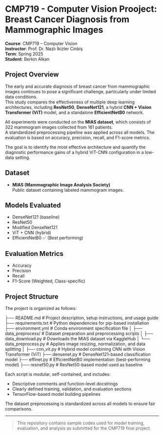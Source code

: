 # CMP719 - Computer Vision Prooject: Breast Cancer Diagnosis from Mammographic Images

**Course**: CMP719 – Computer Vision  
**Instructor**: Prof. Dr. Nazlı İkizler Cinbiş  
**Term**: Spring 2025  
**Student**: Berkin Alkan

## Project Overview

The early and accurate diagnosis of breast cancer from mammographic images continues to pose a significant challenge, particularly under limited data conditions.  
This study compares the effectiveness of multiple deep learning architectures, including **ResNet50**, **DenseNet121**, a hybrid **CNN + Vision Transformer (ViT)** model, and a standalone **EfficientNetB0** network.

All experiments were conducted on the **MIAS dataset**, which consists of 322 mammogram images collected from 161 patients.  
A standardized preprocessing pipeline was applied across all models. The evaluation is based on accuracy, precision, recall, and F1-score metrics.

The goal is to identify the most effective architecture and quantify the diagnostic performance gains of a hybrid ViT-CNN configuration in a low-data setting.

## Dataset

- **MIAS (Mammographic Image Analysis Society)**  
  Public dataset containing labeled mammogram images.

## Models Evaluated

- DenseNet121 (baseline)
- ResNet50
- Modified DenseNet121
- ViT + CNN (hybrid)
- EfficientNetB0 ✅ (Best performing)

## Evaluation Metrics

- Accuracy
- Precision
- Recall
- F1-Score (Weighted, Class-specific)

## Project Structure

The project is organized as follows:

├── README.md # Project description, setup instructions, and usage guide
├── requirements.txt # Python dependencies for pip-based installation
├── environment.yml # Conda environment specification file
│
├── data_preprocess/ # Dataset preparation and preprocessing scripts
│ ├── data_download.py # Downloads the MIAS dataset via KaggleHub
│ └── data_preprocess.py # Applies image resizing, normalization, and data splitting
│
├── cnn_vit.py # Hybrid model combining CNN with Vision Transformer (ViT)
├── densenet.py # DenseNet121-based classification model
├── effinet.py # EfficientNetB0 implementation (best-performing model)
├── resnet50.py # ResNet50-based model used as baseline

Each script is modular, self-contained, and includes:
- Descriptive comments and function-level docstrings  
- Clearly defined training, validation, and evaluation sections  
- TensorFlow-based model building pipelines

The dataset preprocessing is standardized across all models to ensure fair comparisons.

---

> This repository contains sample codes used for model training, evaluation, and analysis as submitted for the CMP719 final project.
